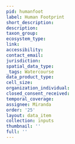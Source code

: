 ```yaml
---
pid: humanfoot
label: Human Footprint
short_description: 
description: 
taxon_group: 
ecosystem_type: 
link: 
accessibility: 
contact_email: 
jurisdiction: 
spatial_data_type: 
_tags: Watercourse
data_product_type: 
cell_size: 
organization_individual: 
closed_consent_received: 
temporal_coverage: 
assignee: Miranda
order: '25'
layout: data_item
collection: inputs
thumbnail: ''
full: ''
---
```

